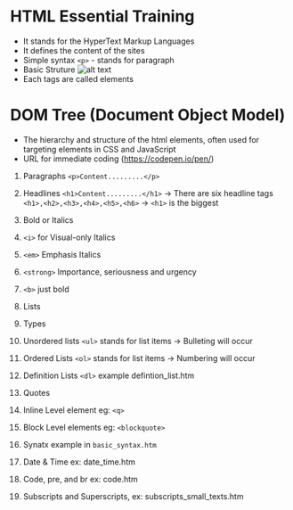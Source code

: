 # HTML Essential Training
- It stands for the HyperText Markup Languages
- It defines the content of the sites
- Simple syntax `<p>` - stands for paragraph
- Basic Struture
![alt text](https://github.com/brianblaze14/html-essential-training/blob/master/images/HTML-Basic-Structure.PNG)
- Each tags are called elements

# DOM Tree (Document Object Model)

- The hierarchy and structure of the html elements, often used for targeting elements in CSS and JavaScript
- URL for immediate coding (https://codepen.io/pen/)

1. Paragraphs `<p>Content.........</p>`

2. Headlines  `<h1>Content.........</h1>` -> There are six headline tags `<h1>,<h2>,<h3>,<h4>,<h5>,<h6>` -> `<h1>` is the biggest 

3. Bold or Italics
 1. `<i>` for Visual-only Italics
 2. `<em>` Emphasis Italics
 3. `<strong>` Importance, seriousness and urgency
 4. `<b>` just bold

4. Lists
 1. Types 
   1. Unordered lists `<ul>` stands for list items -> Bulleting will occur
   2. Ordered Lists `<ol>` stands for list items -> Numbering will occur
   3. Definition Lists `<dl>` example defintion_list.htm

5. Quotes
 1. Inline Level element eg: `<q>`
 2. Block Level elements eg: `<blockquote>` 
 3. Synatx example in `basic_syntax.htm`

6. Date & Time ex: date_time.htm

7. Code, pre, and br ex: code.htm

8. Subscripts and Superscripts, ex: subscripts_small_texts.htm


 